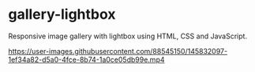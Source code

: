 # gallery-lightbox

Responsive image gallery with lightbox using HTML, CSS and JavaScript.


https://user-images.githubusercontent.com/88545150/145832097-1ef34a82-d5a0-4fce-8b74-1a0ce05db99e.mp4

